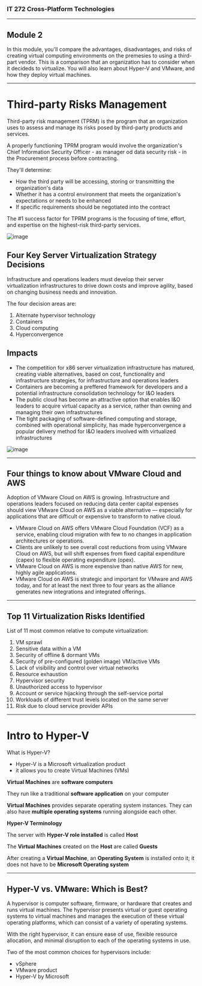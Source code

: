 ### IT 272 Cross-Platform Technologies

---------------------------------------------------

## <strong>Module 2</strong>

In this module, you'll compare the advantages, disadvantages, and risks of creating virtual computing environments on the premesies to using a third-part vendor. This is a comparison that an organization has to consider when it decideds to virtualize. You will also learn about Hyper-V and VMware, and how they deploy virtual machines. 

-----------------------------------------------------

# Third-party Risks Management

Third-party risk management (TPRM) is the program that an organization uses to assess and manage its risks posed by third-party products and services. 

A properly functioning TPRM program would involve the organization's Chief Information Security Officer - as manager od data security risk - in the Procurement process before contracting. 

They'll determine:

<ul>
  <li> How the third party will be accessing, storing or transmitting the organization's data</li>
  <li> Whether it has a control environment that meets the organization's expectations or needs to be enhanced</li> 
  <li> If specific requirements should be negotiated into the contract</li>
</ul> 

The #1 success factor for TPRM programs is the focusing of time, effort, and expertise on the highest-risk third-party services.

![image](https://user-images.githubusercontent.com/100523016/177199375-d939fce8-ea4f-45b8-91bd-82567b43f867.png)

## Four Key Server Virtualization Strategy Decisions

Infrastructure and operations leaders must develop their server virtualization infrastructures to drive down costs and improve agility, based on changing business needs and innovation.

The four decision areas are:

<ol>
  <li> Alternate hypervisor technology</li>
  <li> Containers</li>
  <li> Cloud computing</li>
  <li> Hyperconvergence</li>
</ol>

## Impacts

<ul>
  <li> The competition for x86 server virtualization infrastructure has matured, creating viable alternatives, based on cost, functionality and infrastructure strategies, for infrastructure and operations leaders</li>
  <li> Containers are becoming a preffered framework for developers and a potential infrastructure consolidation technology for I&O leaders</li>
  <li>The public cloud has become an attractive option that enables I&O leaders to acquire virtual capacity as a service, rather than owning and managing their own infrastructures</li>
  <li> The tight packaging of software-defined computing and storage, combined with operational simplicity, has made hyperconvergence a popular delivery method for I&O leaders involved with virtualized infrastructures</li>
</ul>

![image](https://user-images.githubusercontent.com/100523016/177393771-471d131d-df4f-4a7b-80b2-a2fa2ccb384c.png)

--------------------------------------------------------

## Four things to know about VMware Cloud and AWS

Adoption of VMware Cloud on AWS is growing. Infrastructure and operations leaders focused on reducing data center capital expenses should view VMware Cloud on AWS as a viable alternative — especially for applications that are difficult or expensive to transform to native cloud.

<ul>
  <li> VMware Cloud on AWS offers VMware Cloud Foundation (VCF) as a service, enabling cloud migration with few to no changes in application architectures or operations.</li>
  <li> Clients are unlikely to see overall cost reductions from using VMware Cloud on AWS, but will shift expenses from fixed capital expenditure (capex) to flexible operating expenditure (opex).</li>
  <li> VMware Cloud on AWS is more expensive than native AWS for new, highly agile applications.</li>
  <li> VMware Cloud on AWS is strategic and important for VMware and AWS today, and for at least the next three to four years as the alliance generates new integrations and integrated offerings.</li>
</ul>

------------------------------------------------------------------

## Top 11 Virtualization Risks Identified

List of 11 most common relative to compute virtualization:

<ol>
  <li> VM sprawl</li>
  <li> Sensitive data within a VM</li>
  <li> Security of offline & dormant VMs</li>
  <li> Security of pre-configured (golden image) VM/active VMs</li>
  <li> Lack of visibility and control over virtual networks</li>
  <li> Resource exhaustion</li>
  <li> Hypervisor security</li>
  <li> Unauthorized access to hypervisor</li>
  <li> Account or service hijacking through the self-service portal</li>
  <li> Workloads of different trust levels located on the same server</li>
  <li> Risk due to cloud service provider APIs</li>
</ol>

---------------------------------------------------------------------

# Intro to Hyper-V

What is Hyper-V?

<ul>
  <li>Hyper-V is a Microsoft virtualization product</li>
  <li>it allows you to create Virtual Machines (VMs)</li>
</ul>

<strong>Virtual Machines</strong> are <strong>software computers</strong> 

They run like a traditional <strong>software application</strong> on your computer

<strong>Virtual Machines</strong> provides separate operating system instances. They can also have <strong>multiple operating systems</strong> running alongside each other.

<strong>Hyper-V Terminology</strong>

The server with <strong>Hyper-V role installed</strong> is called <strong>Host</strong>

The <strong>Virtual Machines</strong> created on the <strong>Host</strong> are called <strong>Guests</strong>

After creating a <strong>Virtual Machine</strong>, an <strong>Operating System</strong> is installed onto it; it does not have to be <strong>Microsoft Operating system</strong> 

-------------------------------------------------------------------

## Hyper-V vs. VMware: Which is Best?

A hypervisor is computer software, firmware, or hardware that creates and runs virtual machines. The hypervisor presents virtual or guest operating systems to virtual machines and manages the execution of these virtual operating platforms, which can consist of a variety of operating systems.

With the right hypervisor, it can ensure ease of use, flexible resource allocation, and minimal disruption to each of the operating systems in use.

Two of the most common choices for hypervisors include:

<ul>
  <li> vSphere</li>
  <li> VMware product</li>
  <li> Hyper-V by Microsoft</li>
</ul>


